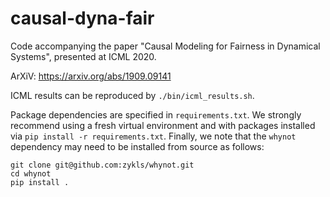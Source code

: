 # causal-dyna-fair
Code accompanying the paper "Causal Modeling for Fairness in Dynamical Systems", presented at ICML 2020.

ArXiV: https://arxiv.org/abs/1909.09141

ICML results can be reproduced by `./bin/icml_results.sh`.

Package dependencies are specified in `requirements.txt`.
We strongly recommend using a fresh virtual environment and with packages installed via `pip install -r requirements.txt`.
Finally, we note that the `whynot` dependency may need to be installed from source as follows:
```
git clone git@github.com:zykls/whynot.git
cd whynot
pip install .
```